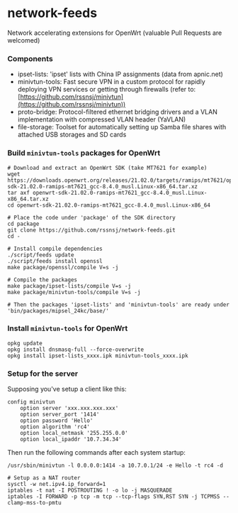 # network-feeds
Network accelerating extensions for OpenWrt (valuable Pull Requests are welcomed)  

### Components
* ipset-lists: 'ipset' lists with China IP assignments (data from apnic.net)
* minivtun-tools: Fast secure VPN in a custom protocol for rapidly deploying VPN services or getting through firewalls (refer to: [https://github.com/rssnsj/minivtun](https://github.com/rssnsj/minivtun))
* proto-bridge: Protocol-filtered ethernet bridging drivers and a VLAN implementation with compressed VLAN header (YaVLAN)
* file-storage: Toolset for automatically setting up Samba file shares with attached USB storages and SD cards

### Build `minivtun-tools` packages for OpenWrt

    # Download and extract an OpenWrt SDK (take MT7621 for example)
    wget https://downloads.openwrt.org/releases/21.02.0/targets/ramips/mt7621/openwrt-sdk-21.02.0-ramips-mt7621_gcc-8.4.0_musl.Linux-x86_64.tar.xz
    tar axf openwrt-sdk-21.02.0-ramips-mt7621_gcc-8.4.0_musl.Linux-x86_64.tar.xz
    cd openwrt-sdk-21.02.0-ramips-mt7621_gcc-8.4.0_musl.Linux-x86_64
    
    # Place the code under 'package' of the SDK directory
    cd package
    git clone https://github.com/rssnsj/network-feeds.git
    cd -
    
    # Install compile dependencies
    ./script/feeds update
    ./script/feeds install openssl
    make package/openssl/compile V=s -j
    
    # Compile the packages
    make package/ipset-lists/compile V=s -j
    make package/minivtun-tools/compile V=s -j
    
    # Then the packages 'ipset-lists' and 'minivtun-tools' are ready under 'bin/packages/mipsel_24kc/base/'

### Install `minivtun-tools` for OpenWrt

    opkg update
    opkg install dnsmasq-full --force-overwrite
    opkg install ipset-lists_xxxx.ipk minivtun-tools_xxxx.ipk

### Setup for the server

Supposing you've setup a client like this:

    config minivtun
        option server 'xxx.xxx.xxx.xxx'
        option server_port '1414'
        option password 'Hello'
        option algorithm 'rc4'
        option local_netmask '255.255.0.0'
        option local_ipaddr '10.7.34.34'

Then run the following commands after each system startup:

    /usr/sbin/minivtun -l 0.0.0.0:1414 -a 10.7.0.1/24 -e Hello -t rc4 -d
    
    # Setup as a NAT router
    sysctl -w net.ipv4.ip_forward=1
    iptables -t nat -I POSTROUTING ! -o lo -j MASQUERADE
    iptables -I FORWARD -p tcp -m tcp --tcp-flags SYN,RST SYN -j TCPMSS --clamp-mss-to-pmtu



